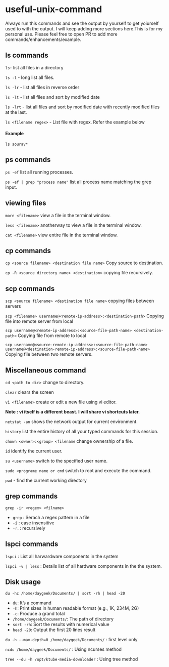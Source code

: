 # useful-unix-command 
Always run this commands and see the output by yourself to get yoiurself used to with the output. I will keep adding more sections here.This is for my personal use.
Please feel free to open PR to add more commands/enhancements/example.


## ls commands ##

`ls`- list all files in a directory

`ls -l` - long list all files.

`ls -lr` - list all files in reverse order

`ls -lt` - list all files and sort by modified date

`ls -lrt` - list all files and sort by modified date with recently modified files at the last.

`ls <filename regex>` - List file with regex. Refer the example below

#### Example

```
ls sourav*

```

## ps commands ##

`ps -ef` list all running processes.

`ps -ef | grep "process name"` list all process name matching the grep input.

## viewing files ##

`more <filename>` view a file in the terminal window.

`less <filename>` anotherway to view a file in the terminal window.

`cat <filename>` view entire file in the terminal window.


## cp commands ##

`cp <source filename> <destination file name>` Copy source to destination.

`cp -R <source directory name> <destination>` copying file recursively.

## scp commands ##

`scp <source filename> <destination file name>` copying files between servers

`scp <filename> username@<remote-ip-address>:<destination-path>`  Copying file into remote server from local

`scp username@<remote-ip-address>:<source-file-path-name> <destination-path>`  Copying file from remote to local

`scp username@<source-remote-ip-address>:<source-file-path-name> username@<destination-remote-ip-address>:<source-file-path-name>` Copying file between two remote servers.

## Miscellaneous command ##

`cd <path to dir>` change to directory.

`clear` clears the screen

`vi <filename>` create or edit a new file using vi editor. 

**Note : vi itself is a different beast. I will share vi shortcuts later.**

`netstat -an` shows the network output for current environment.

`history` list the entire history of all your typed commands for this session.

`chown <owner>:<group> <filename` change ownership of a file.

`id` identify the current user.

`su <username>` switch to the specified user name.

`sudo <programe name or cmd` switch to root and execute the command.

`pwd` - find the current working directory

## grep commands ##

`grep -ir <regex> <filname>` 

- `grep` : Serach a regex pattern in a file
- `-i`   : case insensitive
- `-r`.  : recursively 

## lspci commands ##

`lspci` : List all harwardware components in the system

`lspci -v | less` : Details list of all hardware components in the the system.

## Disk usage ##

`du -hc /home/daygeek/Documents/ | sort -rh | head -20`

- `du`: It’s a command
- `-h`: Print sizes in human readable format (e.g., 1K, 234M, 2G)
- `-c`: Produce a grand total
- `/home/daygeek/Documents/`: The path of directory
- `sort -rh`: Sort the results with numerical value
- `head -20`: Output the first 20 lines result

`du -h --max-depth=0 /home/daygeek/Documents/` : first level only

`ncdu /home/daygeek/Documents/` : Using ncurses method

`tree --du -h /opt/ktube-media-downloader` : Using tree method
